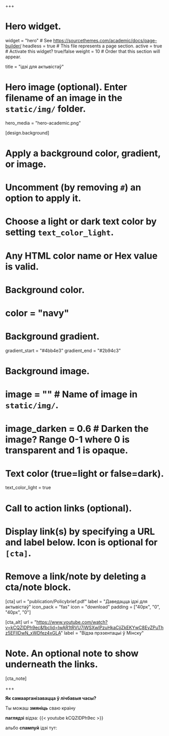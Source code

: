+++
# Hero widget.
widget = "hero"  # See https://sourcethemes.com/academic/docs/page-builder/
headless = true  # This file represents a page section.
active = true  # Activate this widget? true/false
weight = 10  # Order that this section will appear.

title = "ідэі для актывістаў"

# Hero image (optional). Enter filename of an image in the `static/img/` folder.
hero_media = "hero-academic.png"



[design.background]
  # Apply a background color, gradient, or image.
  #   Uncomment (by removing `#`) an option to apply it.
  #   Choose a light or dark text color by setting `text_color_light`.
  #   Any HTML color name or Hex value is valid.

  # Background color.
  # color = "navy"

  # Background gradient.
  gradient_start = "#4bb4e3"
  gradient_end = "#2b94c3"

  # Background image.
  # image = ""  # Name of image in `static/img/`.
  # image_darken = 0.6  # Darken the image? Range 0-1 where 0 is transparent and 1 is opaque.

  # Text color (true=light or false=dark).
  text_color_light = true

# Call to action links (optional).
#   Display link(s) by specifying a URL and label below. Icon is optional for `[cta]`.
#   Remove a link/note by deleting a cta/note block.
[cta]
  url = "publication/Policybrief.pdf"
  label = "Даведацца ідэі для актывістаў"
  icon_pack = "fas"
  icon = "download"
  padding = ["40px", "0", "40px", "0"]


[cta_alt]
  url = "https://www.youtube.com/watch?v=kCQZlDPh9ec&fbclid=IwAR1tRVU7jWSXwIPzuHkaCjjZkEKYwC8EyZPuThz5EFlIDwN_xWDfez4xGLA"
  label = "Відэа прэзентацыі ў Мінску"

# Note. An optional note to show underneath the links.
[cta_note]

+++

**Як самаарганізавацца ў лічбавыя часы?**

Ты можаш **змяніць** сваю краіну

**паглядзі** відэа: {{< youtube kCQZlDPh9ec >}}

альбо **спампуй** ідэі тут: